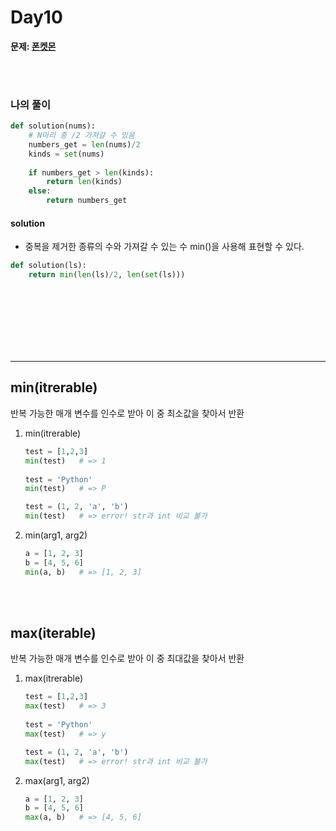 # Day10

**문제: [폰켓몬](https://school.programmers.co.kr/learn/courses/30/lessons/1845)**

<br/>
<br/>

### 나의 풀이
```python
def solution(nums):
    # N마리 중 /2 가져갈 수 있음
    numbers_get = len(nums)/2
    kinds = set(nums)
    
    if numbers_get > len(kinds):
        return len(kinds)
    else:
        return numbers_get
```

#### solution
- 중복을 제거한 종류의 수와 가져갈 수 있는 수 min()을 사용해 표현할 수 있다.
```python
def solution(ls):
    return min(len(ls)/2, len(set(ls)))
```

  
<br/>
<br/>
<br/>
<br/>
<br/>
<br/>


---
## min(itrerable)
반복 가능한 매개 변수를 인수로 받아 이 중 최소값을 찾아서 반환    
1. min(itrerable)
    ```python
    test = [1,2,3]
    min(test)   # => 1
     
    test = 'Python'
    min(test)   # => P
    
    test = (1, 2, 'a', 'b')
    min(test)   # => error! str과 int 비교 불가
    ```
2. min(arg1, arg2)
    ```python
    a = [1, 2, 3]
    b = [4, 5, 6]
    min(a, b)   # => [1, 2, 3]
    ``` 

<br/>
<br/>

## max(iterable)
반복 가능한 매개 변수를 인수로 받아 이 중 최대값을 찾아서 반환   
1. max(itrerable)
    ```python
    test = [1,2,3]
    max(test)   # => 3
     
    test = 'Python'
    max(test)   # => y
    
    test = (1, 2, 'a', 'b')
    max(test)   # => error! str과 int 비교 불가
    ```
2. max(arg1, arg2)
    ```python
    a = [1, 2, 3]
    b = [4, 5, 6]
    max(a, b)   # => [4, 5, 6]
    ``` 
<br/>
<br/>
